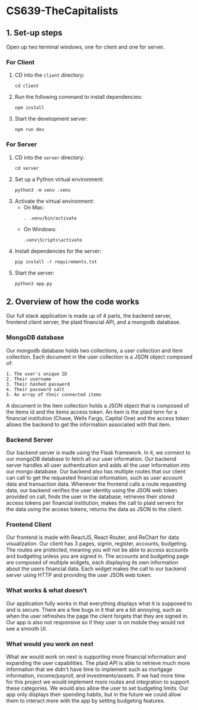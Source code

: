 # CS639-TheCapitalists

## 1. Set-up steps

Open up two terminal windows, one for client and one for server.

### For Client
1. CD into the `client` directory:
    ```
    cd client
    ```
2. Run the following command to install dependencies:
    ```
    npm install
    ``` 
3. Start the development server:
    ```
    npm run dev
    ``` 

### For Server
1. CD into the `server` directory:
    ```
    cd server
    ```
2. Set up a Python virtual environment:
    ```
    python3 -m venv .venv
    ``` 
3. Activate the virtual environment:
   - On Mac:
     ```
     . .venv/bin/activate
     ``` 
   - On Windows:
     ```
     .venv\Scripts\activate
     ``` 
4. Install dependencies for the server:
    ```
    pip install -r requirements.txt
    ``` 
5. Start the server:
    ```
    python3 app.py
    ``` 


## 2. Overview of how the code works
Our full stack application is made up of 4 parts, the backend server, frontend client server, the plaid financial API, and a mongodb database. 

### MongoDB database
Our mongodb database holds two collections, a user collection and item collection. Each document in the user collection is a JSON object composed of:

    1. The user's unique ID
    2. Their username
    3. Their hashed password
    4. Their password salt
    5. An array of their connected items

A document in the item collection holds a JSON object that is composed of the items id and the items access token. An item is the plaid term for a financial institution (Chase, Wells Fargo, Capital One) and the access token allows the backend to get the information associated with that item.

### Backend Server
Our backend server is made using the Flask framework. In it, we connect to our mongoDB database to fetch all our user information. Our backend server handles all user authentication and adds all the user information into our mongo database. Our backend also has multiple routes that our client can call to get the requested financial information, such as user account data and transaction data. Whenever the frontend calls a route requesting data, our backend verifies the user identity using the JSON web token provided on call, finds the user in the database, retrieves their stored access tokens per financial institution, makes the call to plaid servers for the data using the access tokens, returns the data as JSON to the client.

### Frontend Client
Our frontend is made with ReactJS, React Router, and ReChart for data visualization. Our client has 3 pages, signin, register, accounts, budgeting. The routes are protected, meaning you will not be able to access accounts and budgeting unless you are signed in. The accounts and budgeting page are composed of multiple widgets, each displaying its own information about the users financial data. Each widget makes the call to our backend server using HTTP and providing the user JSON web token.

### What works & what doesn’t
Our application fully works in that everything displays what it is supposed to and is secure. There are a few bugs in it that are a bit annoying, such as when the user refreshes the page the client forgets that they are signed in. Our app is also not responsive so if they user is on mobile they would not see a smooth UI. 

### What would you work on next
What we would work on next is supporting more financial information and expanding the user capabilities. The plaid API is able to retrieve much more information that we didn't have time to implement such as mortgage information, income/payroll, and investments/assets. If we had more time for this project we would implement more routes and integration to support these categories. We would also allow the user to set budgeting limits. Our app only displays their spending habits, but in the future we could allow them to interact more with the app by setting budgeting features.
